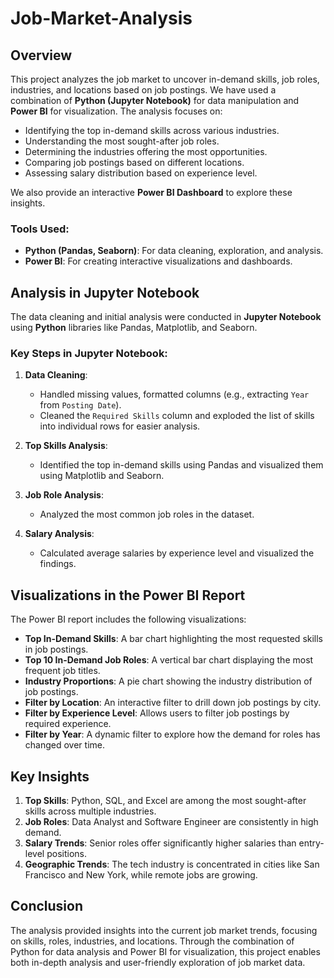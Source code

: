 # Job-Market-Analysis

## Overview
This project analyzes the job market to uncover in-demand skills, job roles, industries, and locations based on job postings.
We have used a combination of **Python (Jupyter Notebook)** for data manipulation and **Power BI** for visualization. 
The analysis focuses on:
- Identifying the top in-demand skills across various industries.
- Understanding the most sought-after job roles.
- Determining the industries offering the most opportunities.
- Comparing job postings based on different locations.
- Assessing salary distribution based on experience level.

We also provide an interactive **Power BI Dashboard** to explore these insights.

### Tools Used:
- **Python (Pandas, Seaborn)**: For data cleaning, exploration, and analysis.
- **Power BI**: For creating interactive visualizations and dashboards.



## Analysis in Jupyter Notebook
The data cleaning and initial analysis were conducted in **Jupyter Notebook** using **Python** libraries like Pandas, Matplotlib, and Seaborn.

### Key Steps in Jupyter Notebook:
1. **Data Cleaning**: 
   - Handled missing values, formatted columns (e.g., extracting `Year` from `Posting Date`).
   - Cleaned the `Required Skills` column and exploded the list of skills into individual rows for easier analysis.

2. **Top Skills Analysis**:
   - Identified the top in-demand skills using Pandas and visualized them using Matplotlib and Seaborn.

3. **Job Role Analysis**:
   - Analyzed the most common job roles in the dataset.
   
4. **Salary Analysis**:
   - Calculated average salaries by experience level and visualized the findings.
  
## Visualizations in the Power BI Report
The Power BI report includes the following visualizations:

- **Top In-Demand Skills**: A bar chart highlighting the most requested skills in job postings.
- **Top 10 In-Demand Job Roles**: A vertical bar chart displaying the most frequent job titles.
- **Industry Proportions**: A pie chart showing the industry distribution of job postings.
- **Filter by Location**: An interactive filter to drill down job postings by city.
- **Filter by Experience Level**: Allows users to filter job postings by required experience.
- **Filter by Year**: A dynamic filter to explore how the demand for roles has changed over time.


## Key Insights
1. **Top Skills**: Python, SQL, and Excel are among the most sought-after skills across multiple industries.
2. **Job Roles**: Data Analyst and Software Engineer are consistently in high demand.
3. **Salary Trends**: Senior roles offer significantly higher salaries than entry-level positions.
4. **Geographic Trends**: The tech industry is concentrated in cities like San Francisco and New York, while remote jobs are growing.


## Conclusion
The analysis provided insights into the current job market trends, focusing on skills, roles, industries, and locations. Through the combination of Python for data analysis and Power BI for visualization, this project enables both in-depth analysis and user-friendly exploration of job market data.


